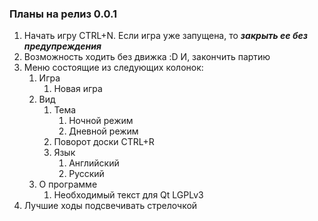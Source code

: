 ### Планы на релиз 0.0.1

1. Начать игру CTRL+N. Если игра уже запущена, то ***закрыть ее без
предупреждения***
1. Возможность ходить без движка :D И, закончить партию
1. Меню состоящие из следующих колонок:
	1. Игра
		1. Новая игра
	1. Вид
		1. Тема
			1. Ночной режим
			1. Дневной режим
		1. Поворот доски CTRL+R
		1. Язык
			1. Английский
			1. Русский
	1. О программе
		1. Необходимый текст для Qt LGPLv3
1. Лучшие ходы подсвечивать стрелочкой
